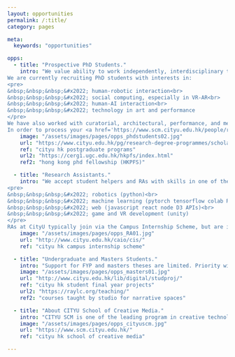 ```yaml
---
layout: opportunities
permalink: /:title/
category: pages

meta:
  keywords: "opportunities"

opps:
  - title: "Prospective PhD Students."
    intro: "We value ability to work independently, interdisciplinary thinking, and open, proactive communication. Most applicants to our studio have worked with us to some capacity, typically in online projects, for example in the <a href='https://mp.weixin.qq.com/s/rgs7kxQVYghuQMFpvK2fsA'><u>HCIX program</u></a>, or in a project of their choice. Thus communicate with us at least 5 months before graduate admissions deadlines.<br><br>
We are currently recruiting PhD students with interests in:
<pre>
&nbsp;&nbsp;&nbsp;&#x2022; human-robotic interaction<br>
&nbsp;&nbsp;&nbsp;&#x2022; social computing, especially in VR-AR<br>
&nbsp;&nbsp;&nbsp;&#x2022; human-AI interaction<br>
&nbsp;&nbsp;&nbsp;&#x2022; technology in art and performance
</pre>
We have also worked with curatorial, architectural, performance, and mechanical engineering students, and are open to interdisciplinary candidates. Students who work with us are motivated by scholarly research and publication, and we do not accept students who are doing solely pure art practice. Positions are competitive and limited to 2-3 per cycle. Previous candidates have been fully funded through either the HKPFS or university RAships.<br><br>
In order to process your <a href='https://www.scm.cityu.edu.hk/people/ray-lc'><u>email enquiries</u></a>, prepare the following: (1) show knowledge of which area of our research you are interested to work in, based on understanding of our previous publications; (2) include evidence of sustained devotion to a past idea or project, such as a portfolio and description of a previous work and your contribution; (3) include a CV with info about your current or last school and GPA (grades are not a primary determinant); (4) put the subject heading '[SNS GRAD] - Your Name In English' on the email."
    image: "/assets/images/pages/opps_phdstudents02.jpg"
    url: "https://www.cityu.edu.hk/pg/research-degree-programmes/scholarships-financial-aid-and-fees"
    ref: "cityu hk postgraduate programs"
    url2: "https://cerg1.ugc.edu.hk/hkpfs/index.html"
    ref2: "hong kong phd fellowship (HKPFS)"

  - title: "Research Assistants."
    intro: "We accept student helpers and RAs with skills in one of the following areas: user testing, prototyping, semi-structured interviewing, data coding and analysis, social media management, video-making and editing, 3D modeling, animation, programming. The programming expertise we look for includes, but is not limited to:
<pre>
&nbsp;&nbsp;&nbsp;&#x2022; robotics (python)<br>
&nbsp;&nbsp;&nbsp;&#x2022; machine learning (pytorch tensorflow colab R chatbots)<br>
&nbsp;&nbsp;&nbsp;&#x2022; web (javascript react node D3 APIs)<br>
&nbsp;&nbsp;&nbsp;&#x2022; game and VR development (unity)
</pre>
RAs at CityU typically join via the Campus Internship Scheme, but are involved in research that can lead to publication and exhibition opportunities. Non-CityU RAs are accepted if they possess particular critical skills of interest, such as robotics development. Salary follows the standard university scale. RAs and student helpers are given full credit for their work; note recent paper and exhibition credits on our website and external links. Interested parties should <a href='https://www.scm.cityu.edu.hk/people/ray-lc'><u>email us</u></a> with a CV and the subject heading '[SNS UG] - Your Name in English'."
    image: "/assets/images/pages/opps_RA01.jpg"
    url: "http://www.cityu.edu.hk/caio/cis/"
    ref: "cityu hk campus internship scheme"

  - title: "Undergraduate and Masters Students."
    intro: "Support for FYP and masters theses are limited. Priority will be given to students who craft research proposals that can utilize the expertise and technology of our studio. The proposed research should include human-computer interaction or art-technology work, and must be scholarly in nature. We encourage interdisciplinary approaches but do not accept pure art projects. Your <a href='https://www.scm.cityu.edu.hk/people/ray-lc'><u>email enquiries</u></a> should indicate strong motivation for the work proposed, skills that you hope to work with, the number of hours dedicated per week, CV, and the subject heading '[SNS UG] - Your Name in English'."
    image: "/assets/images/pages/opps_masters01.jpg"
    url: "http://www.cityu.edu.hk/lib/digital/studproj/"
    ref: "cityu hk student final year projects"
    url2: "https://raylc.org/teaching/"
    ref2: "courses taught by studio for narrative spaces"

  - title: "About CITYU School of Creative Media."
    intro: "CITYU SCM is one of the leading program in creative technology and interactive media in Asia and beyond. It is the first interdisciplinary program of its kind in Hong Kong. Our faculty includes world-leaders in <a href='https://www.scm.cityu.edu.hk/people/fu-hongbo'><u>computer graphics</u></a>, <a href='https://www.scm.cityu.edu.hk/people/zheng-bo'><u>environmental art</u></a>, <a href='https://www.scm.cityu.edu.hk/people/yuk-hui'><u>philosophy</u></a>, <a href='https://www.scm.cityu.edu.hk/people/wei-shiyu-louisa'><u>documentary filmmaking</u></a>, and more. Located centrally in Kowloon Tong, City University of Hong Kong is a <a href='https://www.qschina.cn/en/university-rankings/asian-university-rankings/2022'><u>highly ranked institution</u></a> lying at the junction of East and West, fostering a unique fusion of cultures due to its international programs as well as the unique history of Hong Kong."
    image: "/assets/images/pages/opps_cityuscm.jpg"
    url: "https://www.scm.cityu.edu.hk/"
    ref: "cityu hk school of creative media"

---
```

<p></p>